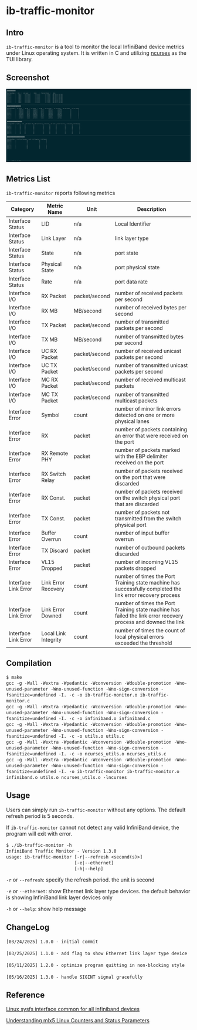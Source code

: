 # ib-traffic-monitor

## Intro

`ib-traffic-monitor` is a tool to monitor the local InfiniBand device metrics under Linux operating system. It is written in C and utilizing [ncurses](https://invisible-island.net/ncurses/) as the TUI library.

## Screenshot

![](screenshots/ib-traffic-monitor.png)

## Metrics List

`ib-traffic-monitor` reports following metrics

| Category | Metric Name | Unit | Description |
| --- | --- | --- | --- |
| Interface Status | LID | n/a | Local Identifier |
| Interface Status | Link Layer | n/a | link layer type |
| Interface Status | State | n/a | port state |
| Interface Status | Physical State | n/a | port physical state |
| Interface Status | Rate | n/a | port data rate |
| Interface I/O | RX Packet | packet/second | number of received packets per second |
| Interface I/O | RX MB | MB/second | number of received bytes per second |
| Interface I/O | TX Packet | packet/second | number of transmitted packets per second |
| Interface I/O | TX MB | MB/second | number of transmitted bytes per second |
| Interface I/O | UC RX Packet | packet/second | number of received unicast packets per second |
| Interface I/O | UC TX Packet | packet/second | number of transmitted unicast packets per second |
| Interface I/O | MC RX Packet | packet/second | number of received multicast packets |
| Interface I/O | MC TX Packet | packet/second | number of transmitted multicast packets |
| Interface Error | Symbol | count | number of minor link errors detected on one or more physical lanes |
| Interface Error | RX | packet | number of packets containing an error that were received on the port |
| Interface Error | RX Remote PHY | packet | number of packets marked with the EBP delimiter received on the port |
| Interface Error | RX Switch Relay | packet | number of packets received on the port that were discarded |
| Interface Error | RX Const. | packet | number of packets received on the switch physical port that are discarded |
| Interface Error | TX Const. | packet | number of packets not transmitted from the switch physical port |
| Interface Error | Buffer Overrun | count | number of input buffer overrun |
| Interface Error | TX Discard | packet | number of outbound packets discarded |
| Interface Error | VL15 Dropped | packet | number of incoming VL15 packets dropped |
| Interface Link Error | Link Error Recovery | count | number of times the Port Training state machine has successfully completed the link error recovery process |
| Interface Link Error | Link Error Downed | count | number of times the Port Training state machine has failed the link error recovery process and downed the link |
| Interface Link Error | Local Link Integrity | count | number of times the count of local physical errors exceeded the threshold |

## Compilation

```
$ make
gcc -g -Wall -Wextra -Wpedantic -Wconversion -Wdouble-promotion -Wno-unused-parameter -Wno-unused-function -Wno-sign-conversion -fsanitize=undefined -I. -c -o ib-traffic-monitor.o ib-traffic-monitor.c
gcc -g -Wall -Wextra -Wpedantic -Wconversion -Wdouble-promotion -Wno-unused-parameter -Wno-unused-function -Wno-sign-conversion -fsanitize=undefined -I. -c -o infiniband.o infiniband.c
gcc -g -Wall -Wextra -Wpedantic -Wconversion -Wdouble-promotion -Wno-unused-parameter -Wno-unused-function -Wno-sign-conversion -fsanitize=undefined -I. -c -o utils.o utils.c
gcc -g -Wall -Wextra -Wpedantic -Wconversion -Wdouble-promotion -Wno-unused-parameter -Wno-unused-function -Wno-sign-conversion -fsanitize=undefined -I. -c -o ncurses_utils.o ncurses_utils.c
gcc -g -Wall -Wextra -Wpedantic -Wconversion -Wdouble-promotion -Wno-unused-parameter -Wno-unused-function -Wno-sign-conversion -fsanitize=undefined -I. -o ib-traffic-monitor ib-traffic-monitor.o infiniband.o utils.o ncurses_utils.o -lncurses
```

## Usage

Users can simply run `ib-traffic-monitor` without any options. The default refresh period is 5 seconds.

If `ib-traffic-monitor` cannot not detect any valid InfiniBand device, the program will exit with error.

```
$ ./ib-traffic-monitor -h
InfiniBand Traffic Monitor - Version 1.3.0
usage: ib-traffic-monitor [-r|--refresh <second(s)>]
                          [-e|--ethernet]
                          [-h|--help]
```

`-r` or `--refresh`: specify the refresh period. the unit is second

`-e` or `--ethernet`: show Ethernet link layer type devices. the default behavior is showing InfiniBand link layer devices only

`-h` or `--help`: show help message

## ChangeLog

```
[03/24/2025] 1.0.0 - initial commit

[03/25/2025] 1.1.0 - add flag to show Ethernet link layer type device

[05/11/2025] 1.2.0 - optimize program quitting in non-blocking style

[05/16/2025] 1.3.0 - handle SIGINT signal gracefully
```

## Reference

[Linux sysfs interface common for all infiniband devices](https://www.kernel.org/doc/Documentation/ABI/stable/sysfs-class-infiniband)

[Understanding mlx5 Linux Counters and Status Parameters](https://enterprise-support.nvidia.com/s/article/understanding-mlx5-linux-counters-and-status-parameters)
